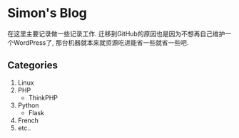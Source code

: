# Simon's Blog
在这里主要记录做一些记录工作. 迁移到GitHub的原因也是因为不想再自己维护一个WordPress了, 那台机器就本来就资源吃进能省一些就省一些吧. 

## Categories

1. Linux
2. PHP
    - ThinkPHP
3. Python
    - Flask
4. French
5. etc..
